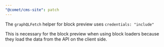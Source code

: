 ```yaml
---
"@comet/cms-site": patch
---
```


The `graphQLFetch` helper for block preview uses `credentials: "include"`

This is necessary for the block preview when using block loaders because they load the data from the API on the client side.
